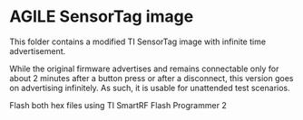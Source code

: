 # AGILE SensorTag image

This folder contains a modified TI SensorTag image with infinite time advertisement.

While the original firmware advertises and remains connectable only for about 2 minutes after a button press or after a disconnect,
this version goes on advertising infinitely. As such, it is usable for unattended test scenarios.

Flash both hex files using TI SmartRF Flash Programmer 2
